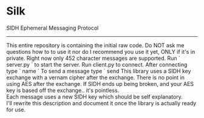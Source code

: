 # Silk
SIDH Ephemeral Messaging Protocol
<hr>
This entire repository is containing the initial raw code.
Do NOT ask me questions how to to use it nor do I recommend you use it yet, ONLY if it's in private.
Right now only 452 character messages are supported.
Run 
`
server.py
`
to start the server.
Run client.py to connect.
After connecting type
`
name <the username you want>
`
To send a message type
`
send <to username> <your message here>
This library uses a SIDH key exchange with a vernam cipher after the exchange.
There is no point in using AES after the exchange. 
If SIDH ends up being broken, and your AES key is based off the exchange.. it's pointless.
<br>
Each message uses a new SIDH key which should be self explanatory.
<br>
I'll rewrite this description and document it once the library is actually ready for use.

